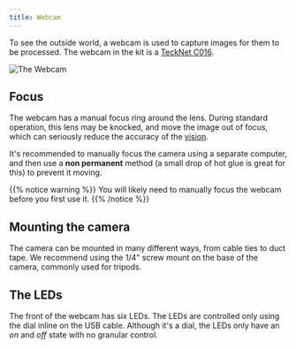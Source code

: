 ```yaml
---
title: Webcam
---
```


To see the outside world, a webcam is used to capture images for them to be processed. The webcam in the kit is a [TeckNet C016](http://www.tecknet.co.uk/c016.html).

![The Webcam](http://www.tecknet.co.uk/media/catalog/product/cache/1/thumbnail/9df78eab33525d08d6e5fb8d27136e95/c/0/c016_webcam_4_.jpg?width=30pc)

## Focus
The webcam has a manual focus ring around the lens. During standard operation, this lens may be knocked, and move the image out of focus, which can seriously reduce the accuracy of the [vision](/api/vision/).

It's recommended to manually focus the camera using a separate computer, and then use a __non permanent__ method (a small drop of hot glue is great for this) to prevent it moving.

{{% notice warning %}}
You will likely need to manually focus the webcam before you first use it.
{{% /notice %}}

## Mounting the camera
The camera can be mounted in many different ways, from cable ties to duct tape. We recommend using the 1/4" screw mount on the base of the camera, commonly used for tripods.

## The LEDs
The front of the webcam has six LEDs. The LEDs are controlled only using the dial inline on the USB cable. Although it's a dial, the LEDs only have an _on_ and _off_ state with no granular control.
